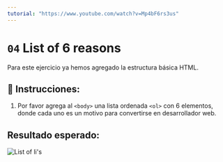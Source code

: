 ```yaml
---
tutorial: "https://www.youtube.com/watch?v=Mp4bF6rs3us"
---
```

# `04` List of 6 reasons

Para este ejercicio ya hemos agregado la estructura básica HTML.

## 📝 Instrucciones:

1. Por favor agrega al `<body>` una lista ordenada `<ol>` con 6 elementos, donde cada uno es un motivo para convertirse en desarrollador web.

## Resultado esperado:

![List of li's](..7../.learn/assets/04-list-of-reasons.png?raw=true)
